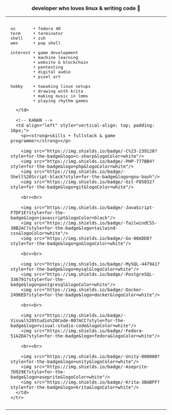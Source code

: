 <div align="center">
  <h3>developer who loves linux & writing code 🧠</h3>

  <table>
    <tr>
      <!-- KIRI -->
      <td align="left" style="vertical-align: top; padding: 16px;">
        
<pre>
os       • fedora 40
term     • terminator
shell    • zsh
wms      • pop shell

interest • game development
         • machine learning
         • website & blockchain
         • pentesting
         • digital audio
         • pixel art

hobby    • tweaking linux setups
         • drawing with krita
         • making music in lmms
         • playing rhythm games
</pre>

      </td>

      <!-- KANAN -->
      <td align="left" style="vertical-align: top; padding: 16px;">
        <p><strong>skills • fullstack & game programmer</strong></p>

        <img src="https://img.shields.io/badge/-C%23-239120?style=for-the-badge&logo=c-sharp&logoColor=white"/>
        <img src="https://img.shields.io/badge/-PHP-777BB4?style=for-the-badge&logo=php&logoColor=white"/>
        <img src="https://img.shields.io/badge/-Shell%20Script-black?style=for-the-badge&logo=gnu-bash"/>
        <img src="https://img.shields.io/badge/-Git-F05032?style=for-the-badge&logo=git&logoColor=white"/>

        <br><br>

        <img src="https://img.shields.io/badge/-JavaScript-F7DF1E?style=for-the-badge&logo=javascript&logoColor=black"/>
        <img src="https://img.shields.io/badge/-TailwindCSS-38B2AC?style=for-the-badge&logo=tailwind-css&logoColor=white"/>
        <img src="https://img.shields.io/badge/-Go-00ADD8?style=for-the-badge&logo=go&logoColor=white"/>

        <br><br>

        <img src="https://img.shields.io/badge/-MySQL-4479A1?style=for-the-badge&logo=mysql&logoColor=white"/>
        <img src="https://img.shields.io/badge/-PostgreSQL-336791?style=for-the-badge&logo=postgresql&logoColor=white"/>
        <img src="https://img.shields.io/badge/-Docker-2496ED?style=for-the-badge&logo=docker&logoColor=white"/>

        <br><br>

        <img src="https://img.shields.io/badge/-Visual%20Studio%20Code-007ACC?style=for-the-badge&logo=visual-studio-code&logoColor=white"/>
        <img src="https://img.shields.io/badge/-Fedora-51A2DA?style=for-the-badge&logo=fedora&logoColor=white"/>

        <br><br>

        <img src="https://img.shields.io/badge/-Unity-000000?style=for-the-badge&logo=unity&logoColor=white"/>
        <img src="https://img.shields.io/badge/-Aseprite-7D929E?style=for-the-badge&logo=aseprite&logoColor=white"/>
        <img src="https://img.shields.io/badge/-Krita-3BABFF?style=for-the-badge&logo=krita&logoColor=white"/>
      </td>
    </tr>
  </table>
</div>
